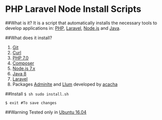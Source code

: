 # PHP Laravel Node Install Scripts

##What is it?
It is a script that automatically installs the necessary tools to develop applications in: [PHP](http://www.php.net/), [Laravel](https://laravel.com/), [Node.js](https://nodejs.org) and [Java](https://www.java.com).

##What does it install?
 1. [Git](https://git-scm.com/)
 2. [Curl](https://curl.haxx.se/)
 2. [PHP 7.0](http://www.php.net/)
 3. [Composer](https://getcomposer.org/)
 4. [Node.js 7.x](https://nodejs.org)
 5. [Java 8](https://www.java.com)
 6. [Laravel](https://laravel.com/)
 7. Packages [Adminlte](https://github.com/acacha/adminlte-laravel) and [Llum](https://github.com/acacha/llum) developed by [acacha](https://github.com/acacha)

##Install
`$ sh sudo install.sh`

`$ exit #To save changes`

##Warning
Tested only in [Ubuntu 16.04](http://releases.ubuntu.com/16.04.1/)
